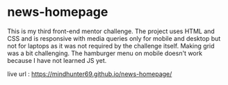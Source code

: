 # news-homepage

This is my third front-end mentor challenge. The project uses HTML and CSS and is responsive with media queries only for mobile and desktop but not for laptops as it was not required by the challenge itself.
Making grid was a bit challenging. The hamburger menu on mobile doesn't work because I have not learned JS yet.

live url : https://mindhunter69.github.io/news-homepage/
